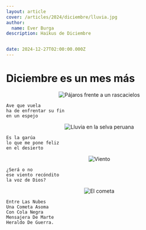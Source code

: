 ```yaml
---
layout: article
cover: /articles/2024/diciembre/lluvia.jpg
author:
  name: Ever Burga
description: Haikus de Diciembre


date: 2024-12-27T02:00:00.000Z
---
```


# Diciembre es un mes más

<p align="center">
  <img src="/articles/2024/diciembre/birds.avif" alt="Pájaros frente a un rascacielos">
</p>

```
Ave que vuela
ha de enfrentar su fin
en un espejo
```


<p align="center">
  <img src="/articles/2024/diciembre/lluvia.jpg" alt="Lluvia en la selva peruana">
</p>

```
Es la garúa
lo que me pone feliz
en el desierto
```


<p align="center">
  <img src="/articles/2024/diciembre/viento.jpg" alt="Viento">
</p>

```
¿Será o no
ese viento recóndito
la voz de Dios?

```

<p align="center">
  <img src="/articles/2024/diciembre/cometa.jpg" alt="El cometa">
</p>

```
Entre Las Nubes
Una Cometa Asoma
Con Cola Negra
Mensajera De Marte
Heraldo De Guerra.
```


